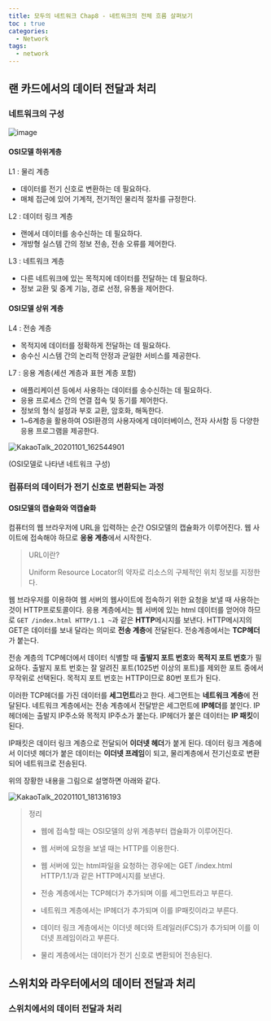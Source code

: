 ```yaml
---
title: 모두의 네트워크 Chap8 - 네트워크의 전체 흐름 살펴보기
toc : true
categories:
  - Network
tags:
  - network
---
```


## 랜 카드에서의 데이터 전달과 처리

### 네트워크의 구성

![image](https://user-images.githubusercontent.com/68311188/97797079-2bf5d700-1c5d-11eb-8942-a07a0edeee81.png)

#### OSI모델 하위계층

L1 : 물리 계층

- 데이터를 전기 신호로 변환하는 데 필요하다.
- 매체 접근에 있어 기계적, 전기적인 물리적 절차를 규정한다.

L2 : 데이터 링크 계층

- 랜에서 데이터를 송수신하는 데 필요하다.
- 개방형 실스템 간의 정보 전송, 전송 오류를 제어한다.

L3 : 네트워크 계층

- 다른 네트워크에 있는 목적지에 데이터를 전달하는 데 필요하다.
- 정보 교환 및 중계 기능, 경로 선정, 유통을 제어한다.



#### OSI모델 상위 계층

L4 : 전송 계층 

- 목적지에 데이터를 정확하게 전달하는 데 필요하다.
- 송수신 시스템 간의 논리적 안정과 균일한 서비스를 제공한다.

L7 : 응용 계층(세션 계층과 표현 계층 포함)

- 애플리케이션 등에서 사용하는 데이터를 송수신하는 데 필요하다.
- 응용 프로세스 간의 연결 접속 및 동기를 제어한다.
- 정보의 형식 설정과 부호 교환, 암호화, 해독한다.
- 1~6계층을 활용하여 OSI환경의 사용자에게 데이터베이스, 전자 사서함 등 다양한 응용 프로그램을 제공한다.

![KakaoTalk_20201101_162544901](https://user-images.githubusercontent.com/68311188/97797256-f7831a80-1c5e-11eb-9b83-9676aca07611.jpg)

(OSI모델로 나타낸 네트워크 구성)



### 컴퓨터의 데이터가 전기 신호로 변환되는 과정

#### OSI모델의 캡슐화와 역캡슐화

컴퓨터의 웹 브라우저에 URL을 입력하는 순간 OSI모델의 캡슐화가 이루어진다. 웹 사이트에 접속해야 하므로 **응용 계층**에서 시작한다.

> URL이란?
>
> Uniform Resource Locator의 약자로 리소스의 구체적인 위치 정보를 지정한다.

웹 브라우저를 이용하여 웹 서버의 웹사이트에 접속하기 위한 요청을 보낼 때 사용하는 것이 HTTP프로토콜이다. 응용 계층에서는 웹 서버에 있는 html 데이터를 얻어야 하므로 `GET /index.html HTTP/1.1 ~`과 같은 **HTTP**메시지를 보낸다. HTTP메시지의 GET은 데이터를 보내 달라는 의미로 **전송 계층**에 전달된다. 전송계층에서는 **TCP헤더**가 붙는다.

전송 계층의 TCP헤더에서 데이터 식별할 때 **출발지 포트 번호**와 **목적지 포트 번호**가 필요하다. 출발지 포트 번호는 잘 알려진 포트(1025번 이상의 포트)를 제외한 포트 중에서 무작위로 선택된다. 목적지 포트 번호는 HTTP이므로 80번 포트가 된다.

이러한 TCP헤더를 가진 데이터를 **세그먼트**라고 한다. 세그먼트는 **네트워크 계층**에 전달된다. 네트워크 계층에서는 전송 계층에서 전달받은 세그먼트에 **IP헤더**를 붙인다. IP헤더에는 출발지 IP주소와 목적지 IP주소가  붙는다. IP헤더가 붙은 데이터는 **IP 패킷**이 된다.

IP패킷은 데이터 링크 계층으로 전달되어 **이더넷 헤더**가 붙게 된다. 데이터 링크 계층에서 이더넷 헤더가 붙은 데이터는 **이더넷 프레임**이 되고, 물리계층에서 전기신호로 변환되어 네트워크로 전송된다.



위의 장황한 내용을 그림으로 설명하면 아래와 같다.

![KakaoTalk_20201101_181316193](https://user-images.githubusercontent.com/68311188/97798938-fefdf000-1c6d-11eb-82c9-b5be77ff562b.jpg)



> 정리
>
> - 웹에 접속할 때는 OSI모델의 상위 계층부터 캡슐화가 이루어진다.
>
> - 웹 서버에 요청을 보낼 때는 HTTP를 이용한다.
>
> - 웹 서버에 있는 html파일을 요청하는 경우에는 GET /index.html HTTP/1.1/과 같은 HTTP메시지를 보낸다.
> - 전송 계층에서는 TCP헤더가 추가되며 이를 세그먼트라고 부른다.
> - 네트워크 계층에서는 IP헤더가 추가되며 이를 IP패킷이라고 부른다.
> - 데이터 링크 계층에서는 이더넷 헤더와 트레일러(FCS)가 추가되며 이를 이더넷 프레임이라고 부른다.
> - 물리 계층에서는 데이터가 전기 신호로 변환되어 전송된다.



## 스위치와 라우터에서의 데이터 전달과 처리

### 스위치에서의 데이터 전달과 처리

